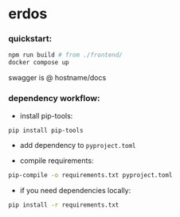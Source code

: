 # erdos

### quickstart:

```bash
npm run build # from ./frontend/
docker compose up
```

swagger is @ hostname/docs

### dependency workflow:

- install pip-tools:

```bash
pip install pip-tools
```

- add dependency to `pyproject.toml`

- compile requirements:

```bash
pip-compile -o requirements.txt pyproject.toml
```

- if you need dependencies locally:

```bash
pip install -r requirements.txt
```
